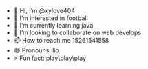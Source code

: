 - 👋 Hi, I’m @xylove404
- 👀 I’m interested in football
- 🌱 I’m currently learning java
- 💞️ I’m looking to collaborate on web develops
- 📫 How to reach me 15261541558
- 😄 Pronouns: lio
- ⚡ Fun fact: play\play\play

<!---
xylove404/xylove404 is a ✨ special ✨ repository because its `README.md` (this file) appears on your GitHub profile.
You can click the Preview link to take a look at your changes.
--->
